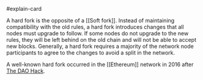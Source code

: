 #explain-card 

A hard fork is the opposite of a [[Soft fork]]. Instead of maintaining compatibility with the old rules, a hard fork introduces changes that all nodes must upgrade to follow. If some nodes do not upgrade to the new rules, they will be left behind on the old chain and will not be able to accept new blocks. Generally, a hard fork requires a majority of the network node participants to agree to the changes to avoid a split in the network.

A well-known hard fork occurred in the [[Ethereum]] network in 2016 after [The DAO Hack](https://cryptodose.net/learn/the-dao-hack/).